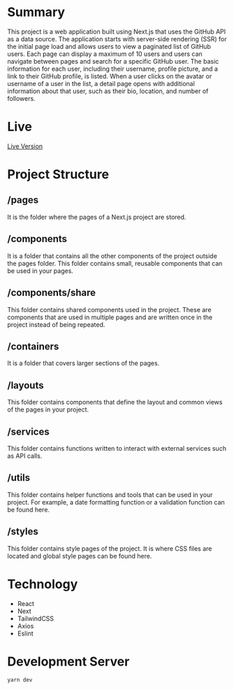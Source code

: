 # Summary

This project is a web application built using Next.js that uses the GitHub API as a data source. The application starts with server-side rendering (SSR) for the initial page load and allows users to view a paginated list of GitHub users. Each page can display a maximum of 10 users and users can navigate between pages and search for a specific GitHub user. The basic information for each user, including their username, profile picture, and a link to their GitHub profile, is listed. When a user clicks on the avatar or username of a user in the list, a detail page opens with additional information about that user, such as their bio, location, and number of followers.

# Live

[Live Version](https://github-api-list.vercel.app/
)

# Project Structure

## /pages

It is the folder where the pages of a Next.js project are stored.

## /components

It is a folder that contains all the other components of the project outside the pages folder. This folder contains small, reusable components that can be used in your pages.

## /components/share

This folder contains shared components used in the project. These are components that are used in multiple pages and are written once in the project instead of being repeated.

## /containers

It is a folder that covers larger sections of the pages.

## /layouts

This folder contains components that define the layout and common views of the pages in your project.

## /services

This folder contains functions written to interact with external services such as API calls.

## /utils

This folder contains helper functions and tools that can be used in your project. For example, a date formatting function or a validation function can be found here.

## /styles

This folder contains style pages of the project. It is where CSS files are located and global style pages can be found here.

# Technology

-   React
-   Next
-   TailwindCSS
-   Axios
-   Eslint

# Development Server

```bash
yarn dev
```